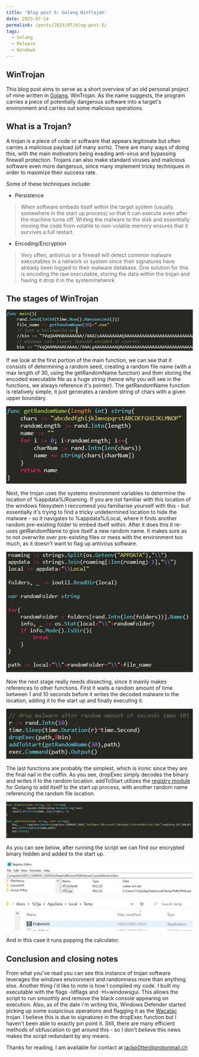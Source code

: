```yaml
---
title: 'Blog post 5: Golang WinTrojan'
date: 2023-07-14
permalink: /posts/2023/07/blog-post-5/
tags:
  - Golang
  - Malware
  - Windows
---
```



WinTrojan
------

This blog post aims to serve as a short overview of an old personal project of mine written in [Golang](https://go.dev/), WinTrojan.
As the name suggests, the program carries a piece of potentially dangerous software into a target's environment and carries out some malicious operations.


What is a Trojan?
------

A trojan is a piece of code or software that appears legitimate but often carries a malicious payload (of many sorts). There are many ways of doing this, with the main motivators being evading anti-virus and bypassing firewall protection. 
Trojans can also make standard viruses and malicious software even more dangerous, since many implement tricky techniques in order to maximize their success rate.

Some of these techniques include:
+ Persistence

> When software embeds itself within the target system (usually somewhere in the start up process) so that it can execute even after the machine turns off. Writing the malware to the disk and essentially moving the code from volatile to non-volatile memory ensures that it survives a full restart.

+ Encoding/Encryption

> Very often, antivirus or a firewall will detect common malware executables in a network or system since their signatures have already been logged to their malware database. One solution for this is encoding the raw executable, storing the data within the trojan and having it drop it in the system/network

The stages of WinTrojan
------

![Intro to main](/images/wintrojanCap1.JPG)

If we look at the first portion of the main function, we can see that it consists of determining a random seed, creating a random file name (with a max length of 30, using the getRandomName function) and then storing the encoded executable file as a huge string (hence why you will see in the functions, we always reference it's pointer).
The getRandomName function is relatively simple, it just generates a random string of chars with a given upper boundary.

![getRandomName](/images/wintrojanCap2.JPG)


Next, the trojan uses the systems environment variables to determine the location of %appdata%/Roaming. If you are not familiar with this location of the windows filesystem I reccomend you familiarise yourself with this - but essentially it's trying to find a tricky undetermined location to hide the malware - so it navigates to %appdata%/Local,
where it finds another random pre-existing folder to embed itself within. After it does this it re-uses getRandomName to give itself a new random name.
It makes sure as to not overwrite over pre-existing files or mess with the environment too much, as it doesn't want to flag up antivirus software.

![randomFolder](/images/wintrojanCap3.JPG)


Now the next stage really needs dissecting, since it mainly makes references to other functions. First it waits a random amount of time between 1 and 10 seconds before it writes the decoded malware to the location, adding it to the start up and finally executing it.

![Last stage of main](/images/wintrojanCap4.JPG)


The last functions are probably the simplest, which is ironic since they are the final nail in the coffin. As you see, dropExec simply decodes the binary and writes it to the random location.
addToStart utilizes the [registry module](https://pkg.go.dev/golang.org/x/sys/windows/registry) for Golang to add itself to the start up process, with another random name referencing the random file location.

![Last functions](/images/wintrojanCap5.JPG)


As you can see below, after running the script we can find our encrypted binary hidden and added to the start up.

![Output1](/images/wintrojanCap6.JPG)

![Output2](/images/wintrojanCap7.JPG)

And in this case it runs popping the calculator.


Conclusion and closing notes
------

From what you've read you can see this instance of trojan software leverages the windows environment and randomness more than anything else.
Another thing i'd like to note is how I compiled my code. I built my executable with the flags -ldflags and -H=windowsgui. This allows the script to run smoothly and remove the black console appearing on execution.
Also, as of the date i'm writing this, Windows Defender started picking up some suspicious operations and flagging it as the [Wacatac](https://www.microsoft.com/en-us/wdsi/threats/malware-encyclopedia-description?name=Trojan%3AWin32%2FWacatac.H!ml) trojan. I believe this is due to signatures in the dropExec function but I haven't been able to exactly pin point it. Still, there are many efficient methods of obfuscation to get around this - so I don't believe this news makes the script redundant by any means.

Thanks for reading, I am available for contact at jackp0tter@protonmail.ch
